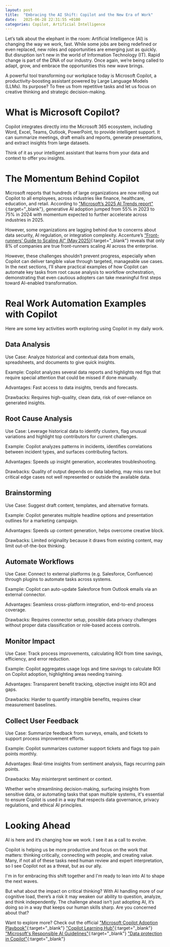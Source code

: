 ```yaml
---
layout: post
title:  "Embracing the AI Shift: Copilot and the New Era of Work"
date:   2025-06-28 22:31:55 +0100
categories: Copilot, Artificial Intelligence
---
```


Let’s talk about the elephant in the room: Artificial Intelligence (AI) is changing the way we work, fast. While some jobs are being redefined or even replaced, new roles and opportunities are emerging just as quickly. But disruption isn't new in the world of Information Technology (IT). Rapid change is part of the DNA of our industry. Once again, we’re being called to adapt, grow, and embrace the opportunities this new wave brings.

A powerful tool transforming our workplace today is Microsoft Copilot, a productivity-boosting assistant powered by Large Language Models (LLMs). Its purpose? To free us from repetitive tasks and let us focus on creative thinking and strategic decision-making.

# What is Microsoft Copilot?

Copilot integrates directly into the Microsoft 365 ecosystem, including Word, Excel, Teams, Outlook, PowerPoint, to provide intelligent support. It can summarize meetings, draft emails and reports, generate presentations, and extract insights from large datasets.

Think of it as your intelligent assistant that learns from your data and context to offer you insights.

# The Momentum Behind Copilot

Microsoft reports that hundreds of large organizations are now rolling out Copilot to all employees, across industries like finance, healthcare, education, and retail. According to ["Microsoft’s 2025 AI Trends report"][micorsoft-trend]{:target="_blank"}, generative AI adoption jumped from 55% in 2023 to 75% in 2024 with momentum expected to further accelerate across industries in 2025.

However, some organizations are lagging behind due to concerns about data security, AI regulation, or integration complexity. 
Accenture’s [“Front-runners’ Guide to Scaling AI” (May 2025)][accenture]{:target="_blank"} reveals that only 8% of companies are true front-runners scaling AI across the enterprise.

However, these challenges shouldn’t prevent progress, especially when Copilot can deliver tangible value through targeted, manageable use cases. In the next sections, I’ll share practical examples of how Copilot can automate key tasks from root cause analysis to workflow orchestration, demonstrating that even cautious adopters can take meaningful first steps toward AI-enabled transformation.

# Real Work Automation Examples with Copilot

Here are some key activities worth exploring using Copilot in my daily work.

## Data Analysis

Use Case: Analyze historical and contextual data from emails, spreadsheets, and documents to give quick insights.

Example: Copilot analyzes several data reports and highlights red flgs that require special attention that could be missed if done manually.

Advantages: Fast access to data insights, trends and forecasts.

Drawbacks: Requires high-quality, clean data, risk of over-reliance on generated insights.

## Root Cause Analysis

Use Case: Leverage historical data to identify clusters, flag unusual variations and highlight top contributors for current challenges.

Example: Copilot analyzes patterns in incidents, identifies correlations between incident types, and surfaces contributing factors.

Advantages: Speeds up insight generation, accelerates troubleshooting.

Drawbacks: Quality of output depends on data labeling, may miss rare but critical edge cases not well represented or outside the available data.

## Brainstorming

Use Case: Suggest draft content, templates, and alternative formats.

Example: Copilot generates multiple headline options and presentation outlines for a marketing campaign.

Advantages: Speeds up content generation, helps overcome creative block.

Drawbacks: Limited originality because it draws from existing content, may limit out-of-the-box thinking.

## Automate Workflows

Use Case: Connect to external platforms (e.g. Salesforce, Confluence) through plugins to automate tasks across systems.

Example: Copilot can auto-update Salesforce from Outlook emails via an external connector.

Advantages: Seamless cross-platform integration, end-to-end process coverage.

Drawbacks: Requires connector setup, possible data privacy challenges without proper data classification or role-based access controls.

## Monitor Impact

Use Case: Track process improvements, calculating ROI from time savings, efficiency, and error reduction.

Example: Copilot aggregates usage logs and time savings to calculate ROI on Copilot adoption, highlighting areas needing training.

Advantages: Transparent benefit tracking, objective insight into ROI and gaps.

Drawbacks: Harder to quantify intangible benefits, requires clear measurement baselines.

## Collect User Feedback

Use Case: Summarize feedback from surveys, emails, and tickets to support process improvement efforts.

Example: Copilot summarizes customer support tickets and flags top pain points monthly.

Advantages: Real-time insights from sentiment analysis, flags recurring pain points.

Drawbacks: May misinterpret sentiment or context.

Whether we’re streamlining decision-making, surfacing insights from sensitive data, or automating tasks that span multiple systems, it's essential to ensure Copilot is used in a way that respects data governance, privacy regulations, and ethical AI principles.

# Looking Ahead

AI is here and it’s changing how we work. I see it as a call to evolve.

Copilot is helping us be more productive and focus on the work that matters: thinking critically, connecting with people, and creating value. Many, if not all of these tasks need human review and expert interpretation, so I see Copilot not as a threat, but as our ally.

I'm in for embracing this shift together and I'm ready to lean into AI to shape the next waves.

But what about the impact on critical thinking? With AI handling more of our cognitive load, there’s a risk it may weaken our ability to question, analyze, and think independently. The challenge ahead isn’t just adopting AI, it’s doing so in a way that keeps our human skills sharp. Are you concerned about that?

Want to explore more? 
Check out the official ["Microsoft Copilot Adoption Playbook"][playbook]{:target="_blank"}
["Copilot Learning Hub"][learning-hub]{:target="_blank"}
["Microsoft's Responsible AI Guidelines"][responsible-ai]{:target="_blank"}
["Data protection in Copilot"][data-protection]{:target="_blank"}

[accenture]: https://www.accenture.com/ca-en/insights/data-ai/front-runners-guide-scaling-ai?utm_source=chatgpt.com
[micorsoft-trend]: [https://news.microsoft.com/en-cee/2025/01/08/6-ai-trends-youll-see-more-of-in-2025/?utm_source=chatgpt.com](https://news.microsoft.com/en-cee/2025/01/08/6-ai-trends-youll-see-more-of-in-2025/)
[playbook]: https://adoption.microsoft.com/en-us/copilot/ 
[learning-hub]: https://learn.microsoft.com/en-us/copilot/
[responsible-ai]: https://www.microsoft.com/en-us/ai/responsible-ai
[data-protection]: https://learn.microsoft.com/en-us/copilot/microsoft-365/microsoft-365-copilot-privacy
